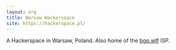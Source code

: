 ```yaml
---
layout: org
title: Warsaw Hackersoace
site: https://hackerspace.pl/
---
```

A Hackerspace in Warsaw, Poland. Also home of the [bgp.wtf](https://bgp.wtf/) ISP.
